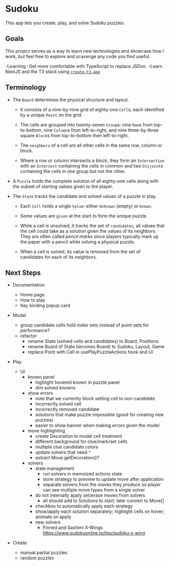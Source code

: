 # Sudoku

This app lets you create, play, and solve Sudoku puzzles.


## Goals

This project serves as a way to learn new technologies and showcase how I work,
but feel free to explore and scavenge any code you find useful.

-Learning
  -Get more comfortable with TypeScript to replace JSDoc. 
  -Learn NextJS and the T3 stack using [`create-t3-app`](https://create.t3.gg/)


## Terminology

- The `Board` determines the physical structure and layout.

  - It consists of a nine-by-nine grid of eighty-one `Cell`s,
    each identified by a unique `Point` on the grid.

  - The cells are grouped into twenty-seven `Group`s:
    nine `Row`s from top-to-bottom, nine `Column`s from left-to-right,
    and nine three-by-three square `Block`s from top-to-bottom
    then left-to-right.

  - The `neighbors` of a cell are all other cells in the same
    row, column or block.

  - Where a row or column intersects a block, they form an `Intersection`
    with an `Intersect` containing the cells in common and two `Disjoint`s
    containing the cells in one group but not the other.

- A `Puzzle` holds the complete solution of all eighty-one cells
  along with the subset of starting values given to the player.

- The `State` tracks the candidate and solved values of a puzzle in play.

  - Each `Cell` holds a single `Value`: either `Unknown` (empty) or `Known`.

  - Some values are `given` at the start to form the unique puzzle.

  - While a cell is unsolved, it tracks the set of `candidates`, all values
    that the cell could take as a solution given the values of its neighbors.
    They are often called _pencil marks_ since players typically mark up the
    paper with a pencil while solving a physical puzzle.

  - When a cell is solved, its value is removed from the set of candidates
    for each of its neighbors.


## Next Steps

- Documentation
  - Home page
  - How to play
  - Key binding popup card

- Model
  - group candidate cells hold index sets instead of point sets for performance?
  - refactor
    - rename State (solved cells and candidates) to Board, Positions
    - rename Board (if State becomes Board) to Sudoku, Layout, Game
    - replace Point with Cell in usePlayPuzzleActions hook and UI

- Play
  - UI
    - known panel
      - highlight hovered known in puzzle panel
      - dim solved knowns
    - show errors
      - note that we currently block setting cell to non-candidate
      - incorrectly solved cell
      - incorrectly removed candidate
      - solutions that make puzzle impossible (good for creating new puzzles)
      - easier to show banner when making errors given the model
    - move highlighting
      * create Decoration to model cell treatment
      * different background for clue/mark/set cells
      - multiple clue candidate colors
      - update solvers that need ^
      - extract Move.getDecoration()?
    - solvers
      - state management
        - run solvers in memoized actions state
        - store strategy to preview to update move after application
        - separate solvers from the moves they produce
          so player can see multiple move types from a single solver
      - do not internally apply set/erase moves from solvers
        - all should add to Solutions to start; later convert to Move[]
      - checkbox to automatically apply each strategy
      - show/apply each solution separately; highlight cells on hover; animate on apply
      - new solvers
        - Finned and Sashimi X-Wings
          https://www.sudokuonline.io/tips/sudoku-x-wing

- Create
  - manual partial puzzles
  - random puzzles
